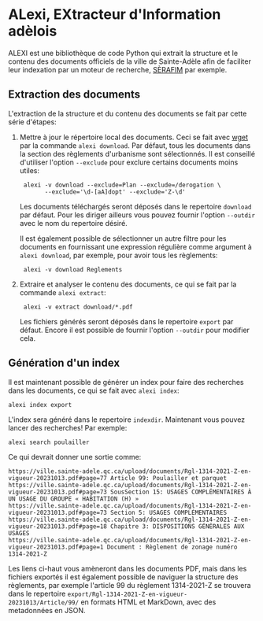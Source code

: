 ALexi, EXtracteur d'Information adèlois
=======================================

ALEXI est une bibliothèque de code Python qui extrait la structure et
le contenu des documents officiels de la ville de Sainte-Adèle afin de
faciliter leur indexation par un moteur de recherche,
[SÈRAFIM](https://github.com/dhdaines/serafim) par exemple.

Extraction des documents
------------------------

L'extraction de la structure et du contenu des documents se fait par
cette série d'étapes:

1. Mettre à jour le répertoire local des documents.  Ceci se fait avec
   [wget](https://www.gnu.org/software/wget/) par la commande `alexi
   download`.  Par défaut, tous les documents dans la section des
   règlements d'urbanisme sont sélectionnés.  Il est conseillé d'utiliser
   l'option `--exclude` pour exclure certains documents moins utiles:

        alexi -v download --exclude=Plan --exclude=/derogation \
              --exclude='\d-[aA]dopt' --exclude='Z-\d'

   Les documents téléchargés seront déposés dans le repertoire
   `download` par défaut.  Pour les diriger ailleurs vous pouvez
   fournir l'option `--outdir` avec le nom du repertoire désiré.
   
   Il est également possible de sélectionner un autre filtre pour les
   documents en fournissant une expression régulière comme argument à
   `alexi download`, par exemple, pour avoir tous les règlements:
   
        alexi -v download Reglements
   
2. Extraire et analyser le contenu des documents, ce qui se fait par
   la commande `alexi extract`:
   
        alexi -v extract download/*.pdf
   
   Les fichiers générés seront déposés dans le repertoire `export` par
   défaut.  Encore il est possible de fournir l'option `--outdir` pour
   modifier cela.

Génération d'un index
---------------------

Il est maintenant possible de générer un index pour faire des
recherches dans les documents, ce qui se fait avec `alexi index`:

    alexi index export

L'index sera généré dans le repertoire `indexdir`.  Maintenant vous
pouvez lancer des recherches!  Par exemple:

    alexi search poulailler

Ce qui devrait donner une sortie comme:

    https://ville.sainte-adele.qc.ca/upload/documents/Rgl-1314-2021-Z-en-vigueur-20231013.pdf#page=77 Article 99: Poulailler et parquet
    https://ville.sainte-adele.qc.ca/upload/documents/Rgl-1314-2021-Z-en-vigueur-20231013.pdf#page=73 SousSection 15: USAGES COMPLÉMENTAIRES À UN USAGE DU GROUPE « HABITATION (H) »
    https://ville.sainte-adele.qc.ca/upload/documents/Rgl-1314-2021-Z-en-vigueur-20231013.pdf#page=73 Section 5: USAGES COMPLÉMENTAIRES
    https://ville.sainte-adele.qc.ca/upload/documents/Rgl-1314-2021-Z-en-vigueur-20231013.pdf#page=18 Chapitre 3: DISPOSITIONS GÉNÉRALES AUX USAGES
    https://ville.sainte-adele.qc.ca/upload/documents/Rgl-1314-2021-Z-en-vigueur-20231013.pdf#page=1 Document : Règlement de zonage numéro 1314-2021-Z

Les liens ci-haut vous amèneront dans les documents PDF, mais dans les
fichiers exportés il est également possible de naviguer la structure
des règlements, par exemple l'article 99 du règlement 1314-2021-Z se
trouvera dans le repertoire
`export/Rgl-1314-2021-Z-en-vigueur-20231013/Article/99/` en formats
HTML et MarkDown, avec des metadonnées en JSON.
